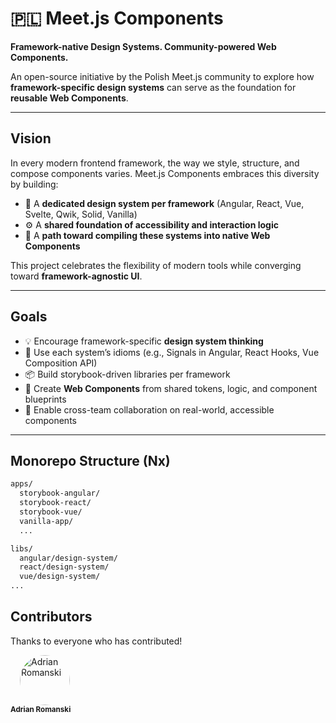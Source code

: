 # 🇵🇱 Meet.js Components

**Framework-native Design Systems. Community-powered Web Components.**

An open-source initiative by the Polish Meet.js community to explore 
how **framework-specific design systems** can serve as the foundation for **reusable Web Components**.

---

## Vision

In every modern frontend framework, the way we style, structure, and compose components varies. 
Meet.js Components embraces this diversity by building:

- 🧩 A **dedicated design system per framework** (Angular, React, Vue, Svelte, Qwik, Solid, Vanilla)
- ⚙️ A **shared foundation of accessibility and interaction logic**
- 🔄 A **path toward compiling these systems into native Web Components**

This project celebrates the flexibility of modern tools while converging toward **framework-agnostic UI**.

---

## Goals

- 💡 Encourage framework-specific **design system thinking**
- 🎨 Use each system’s idioms (e.g., Signals in Angular, React Hooks, Vue Composition API)
- 📦 Build storybook-driven libraries per framework
- 🔧 Create **Web Components** from shared tokens, logic, and component blueprints
- 🤝 Enable cross-team collaboration on real-world, accessible components

---

## Monorepo Structure (Nx)

```bash
apps/
  storybook-angular/
  storybook-react/
  storybook-vue/
  vanilla-app/
  ...

libs/
  angular/design-system/
  react/design-system/
  vue/design-system/
...
```

## Contributors

Thanks to everyone who has contributed!

<div>

  <a href="https://github.com/AdrianRomanski" style="text-decoration: none; margin: 0 15px;">
    <img src="https://avatars.githubusercontent.com/u/44946000?v=4" width="80" style="border-radius: 50%;" alt="Adrian Romanski" /><br />
    <sub><b>Adrian Romanski</b></sub>
  </a>

  <!-- Add more contributors here -->

</div>

